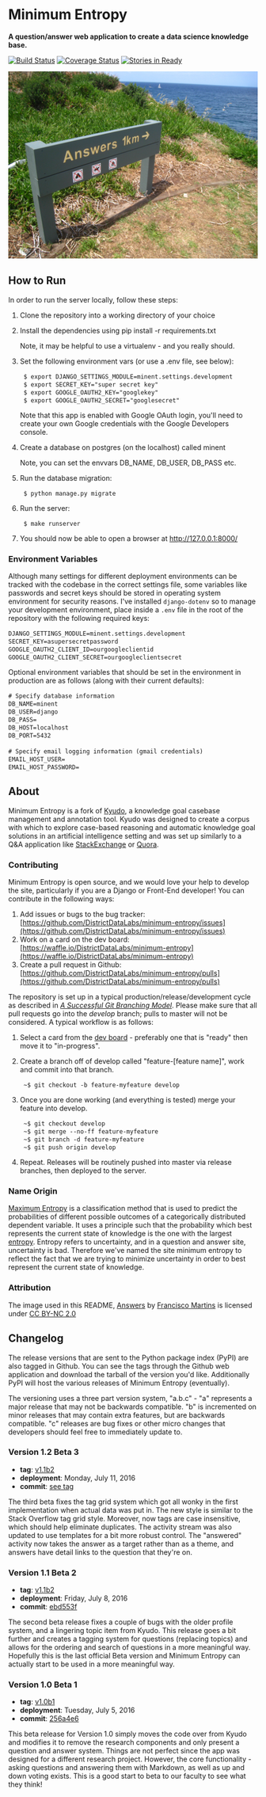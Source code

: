 # Minimum Entropy
**A question/answer web application to create a data science knowledge base.**

[![Build Status][travis_img]][travis_href]
[![Coverage Status][coveralls_img]][coveralls_href]
[![Stories in Ready][waffle_img]][waffle_href]

[![Answers 1km](docs/images/answers.jpg)][answers.jpg]

## How to Run

In order to run the server locally, follow these steps:

1. Clone the repository into a working directory of your choice

2. Install the dependencies using pip install -r requirements.txt

    Note, it may be helpful to use a virtualenv - and you really should.

3. Set the following environment vars (or use a .env file, see below):

        $ export DJANGO_SETTINGS_MODULE=minent.settings.development
        $ export SECRET_KEY="super secret key"
        $ export GOOGLE_OAUTH2_KEY="googlekey"
        $ export GOOGLE_OAUTH2_SECRET="googlesecret"

    Note that this app is enabled with Google OAuth login, you'll need to
    create your own Google credentials with the Google Developers console.

4. Create a database on postgres (on the localhost) called minent

    Note, you can set the envvars DB_NAME, DB_USER, DB_PASS etc.

5. Run the database migration:

        $ python manage.py migrate

6. Run the server:

        $ make runserver

7. You should now be able to open a browser at http://127.0.0.1:8000/

### Environment Variables

Although many settings for different deployment environments can be tracked with the codebase in the correct settings file, some variables like passwords and secret keys should be stored in operating system environment for security reasons. I've installed `django-dotenv` so to manage your development environment, place inside a `.env` file in the root of the repository with the following required keys:

    DJANGO_SETTINGS_MODULE=minent.settings.development
    SECRET_KEY=asupersecretpassword
    GOOGLE_OAUTH2_CLIENT_ID=ourgoogleclientid
    GOOGLE_OAUTH2_CLIENT_SECRET=ourgoogleclientsecret  

Optional environment variables that should be set in the environment in production are as follows (along with their current defaults):

    # Specify database information
    DB_NAME=minent
    DB_USER=django
    DB_PASS=
    DB_HOST=localhost
    DB_PORT=5432

    # Specify email logging information (gmail credentials)
    EMAIL_HOST_USER=
    EMAIL_HOST_PASSWORD=

## About

Minimum Entropy is a fork of [Kyudo](https://github.com/mclumd/kyudo), a knowledge goal casebase management and annotation tool. Kyudo was designed to create a corpus with which to explore case-based reasoning and automatic knowledge goal solutions in an artificial intelligence setting and was set up similarly to a Q&A application like [StackExchange](http://stackexchange.com/) or [Quora](https://www.quora.com/).

### Contributing

Minimum Entropy is open source, and we would love your help to develop the site, particularly if you are a Django or Front-End developer! You can contribute in the following ways:

1. Add issues or bugs to the bug tracker: [https://github.com/DistrictDataLabs/minimum-entropy/issues](https://github.com/DistrictDataLabs/minimum-entropy/issues)
2. Work on a card on the dev board: [https://waffle.io/DistrictDataLabs/minimum-entropy](https://waffle.io/DistrictDataLabs/minimum-entropy)
3. Create a pull request in Github: [https://github.com/DistrictDataLabs/minimum-entropy/pulls](https://github.com/DistrictDataLabs/minimum-entropy/pulls)

The repository is set up in a typical production/release/development cycle as described in _[A Successful Git Branching Model](http://nvie.com/posts/a-successful-git-branching-model/)_. Please make sure that all pull requests go into the _develop_ branch; pulls to master will not be considered. A typical workflow is as follows:

1. Select a card from the [dev board](https://waffle.io/DistrictDataLabs/minimum-entropy) - preferably one that is "ready" then move it to "in-progress".

2. Create a branch off of develop called "feature-[feature name]", work and commit into that branch.

        ~$ git checkout -b feature-myfeature develop

3. Once you are done working (and everything is tested) merge your feature into develop.

        ~$ git checkout develop
        ~$ git merge --no-ff feature-myfeature
        ~$ git branch -d feature-myfeature
        ~$ git push origin develop

4. Repeat. Releases will be routinely pushed into master via release branches, then deployed to the server.

### Name Origin

[Maximum Entropy](https://en.wikipedia.org/wiki/Multinomial_logistic_regression) is a classification method that is used to predict the probabilities of different possible outcomes of a categorically distributed dependent variable. It uses a principle such that the probability which best represents the current state of knowledge is the one with the largest [entropy](https://en.wikipedia.org/wiki/Entropy_(information_theory)). Entropy refers to uncertainty, and in a question and answer site, uncertainty is bad. Therefore we've named the site minimum entropy to reflect the fact that we are trying to minimize uncertainty in order to best represent the current state of knowledge.

### Attribution

The image used in this README, [Answers][answers.jpg] by [Francisco Martins](https://www.flickr.com/photos/betta_design/) is licensed under [CC BY-NC 2.0](https://creativecommons.org/licenses/by-nc/2.0/)


## Changelog

The release versions that are sent to the Python package index (PyPI) are also tagged in Github. You can see the tags through the Github web application and download the tarball of the version you'd like. Additionally PyPI will host the various releases of Minimum Entropy (eventually).

The versioning uses a three part version system, "a.b.c" - "a" represents a major release that may not be backwards compatible. "b" is incremented on minor releases that may contain extra features, but are backwards compatible. "c" releases are bug fixes or other micro changes that developers should feel free to immediately update to.

### Version 1.2 Beta 3

* **tag**: [v1.1b2](https://github.com/DistrictDataLabs/minimum-entropy/releases/tag/v1.2b3)
* **deployment**: Monday, July 11, 2016
* **commit**: [see tag](#)

The third beta fixes the tag grid system which got all wonky in the first implementation when actual data was put in. The new style is similar to the Stack Overflow tag grid style. Moreover, now tags are case insensitive, which should help eliminate duplicates. The activity stream was also updated to use templates for a bit more robust control. The "answered" activity now takes the answer as a target rather than as a theme, and answers have detail links to the question that they're on. 

### Version 1.1 Beta 2

* **tag**: [v1.1b2](https://github.com/DistrictDataLabs/minimum-entropy/releases/tag/v1.1b2)
* **deployment**: Friday, July 8, 2016
* **commit**: [ebd553f](https://github.com/DistrictDataLabs/minimum-entropy/commit/ebd553fd8ec202de38fb3f27de2993770ac48960)

The second beta release fixes a couple of bugs with the older profile system, and a lingering topic item from Kyudo. This release goes a bit further and creates a tagging system for questions (replacing topics) and allows for the ordering and search of questions in a more meaningful way. Hopefully this is the last official Beta version and Minimum Entropy can actually start to be used in a more meaningful way.

### Version 1.0 Beta 1

* **tag**: [v1.0b1](https://github.com/DistrictDataLabs/minimum-entropy/releases/tag/v1.0b1)
* **deployment**: Tuesday, July 5, 2016
* **commit**: [256a4e6](https://github.com/DistrictDataLabs/minimum-entropy/commit/256a4e6eb45d49b0e1927a3bcd201848f474b5c0)

This beta release for Version 1.0 simply moves the code over from Kyudo and modifies it to remove the research components and only present a question and answer system. Things are not perfect since the app was designed for a different research project. However, the core functionality - asking questions and answering them with Markdown, as well as up and down voting exists. This is a good start to beta to our faculty to see what they think!

<!-- References -->
[travis_img]: https://travis-ci.org/DistrictDataLabs/minimum-entropy.svg
[travis_href]: https://travis-ci.org/DistrictDataLabs/minimum-entropy
[waffle_img]: https://badge.waffle.io/DistrictDataLabs/minimum-entropy.png?label=ready&title=Ready
[waffle_href]: https://waffle.io/DistrictDataLabs/minimum-entropy
[coveralls_img]: https://coveralls.io/repos/github/DistrictDataLabs/minimum-entropy/badge.svg?branch=master
[coveralls_href]:https://coveralls.io/github/DistrictDataLabs/minimum-entropy?branch=master
[answers.jpg]: https://flic.kr/p/82Ub7z
